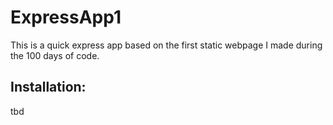 # ExpressApp1
This is a quick express app based on the first static webpage I made during the 100 days of code.


## Installation:
tbd
